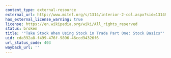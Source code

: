```yaml
---
content_type: external-resource
external_url: http://www.mitef.org/s/1314/interior-2-col.aspx?sid=1314&gid=5&pgid=5798
has_external_license_warning: true
license: https://en.wikipedia.org/wiki/All_rights_reserved
status: broken
title: '"Take Stock When Using Stock in Trade Part One: Stock Basics"'
uid: cda392a8-f499-476f-9896-46ccd94326f6
url_status_code: 403
wayback_url: ''
---
```

